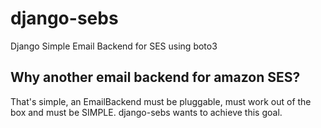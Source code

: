 # django-sebs
Django Simple Email Backend for SES using boto3

## Why another email backend for amazon SES?
That's simple, an EmailBackend must be pluggable, must work out of the box
and must be SIMPLE. 
django-sebs wants to achieve this goal.
